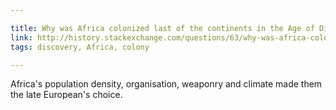```yaml
---

title: Why was Africa colonized last of the continents in the Age of Discovery?
link: http://history.stackexchange.com/questions/63/why-was-africa-colonized-last-of-the-continents-in-the-age-of-discovery
tags: discovery, Africa, colony

---
```


Africa's population density, organisation, weaponry and climate made them the late European's choice.
